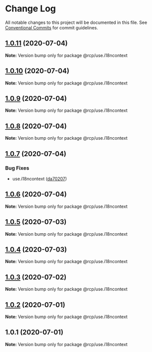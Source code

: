 # Change Log

All notable changes to this project will be documented in this file.
See [Conventional Commits](https://conventionalcommits.org) for commit guidelines.

<a name="1.0.11"></a>

## [1.0.11](https://github.com/imcuttle/rcp/compare/@rcp/use.i18ncontext@1.0.10...@rcp/use.i18ncontext@1.0.11) (2020-07-04)

**Note:** Version bump only for package @rcp/use.i18ncontext

<a name="1.0.10"></a>

## [1.0.10](https://github.com/imcuttle/rcp/compare/@rcp/use.i18ncontext@1.0.9...@rcp/use.i18ncontext@1.0.10) (2020-07-04)

**Note:** Version bump only for package @rcp/use.i18ncontext

<a name="1.0.9"></a>

## [1.0.9](https://github.com/imcuttle/rcp/compare/@rcp/use.i18ncontext@1.0.8...@rcp/use.i18ncontext@1.0.9) (2020-07-04)

**Note:** Version bump only for package @rcp/use.i18ncontext

<a name="1.0.8"></a>

## [1.0.8](https://github.com/imcuttle/rcp/compare/@rcp/use.i18ncontext@1.0.7...@rcp/use.i18ncontext@1.0.8) (2020-07-04)

**Note:** Version bump only for package @rcp/use.i18ncontext

<a name="1.0.7"></a>

## [1.0.7](https://github.com/imcuttle/rcp/compare/@rcp/use.i18ncontext@1.0.6...@rcp/use.i18ncontext@1.0.7) (2020-07-04)

### Bug Fixes

- use.i18ncontext ([da70207](https://github.com/imcuttle/rcp/commit/da70207))

<a name="1.0.6"></a>

## [1.0.6](https://github.com/imcuttle/rcp/compare/@rcp/use.i18ncontext@1.0.5...@rcp/use.i18ncontext@1.0.6) (2020-07-04)

**Note:** Version bump only for package @rcp/use.i18ncontext

<a name="1.0.5"></a>

## [1.0.5](https://github.com/imcuttle/rcp/compare/@rcp/use.i18ncontext@1.0.4...@rcp/use.i18ncontext@1.0.5) (2020-07-03)

**Note:** Version bump only for package @rcp/use.i18ncontext

<a name="1.0.4"></a>

## [1.0.4](https://github.com/imcuttle/rcp/compare/@rcp/use.i18ncontext@1.0.3...@rcp/use.i18ncontext@1.0.4) (2020-07-03)

**Note:** Version bump only for package @rcp/use.i18ncontext

<a name="1.0.3"></a>

## [1.0.3](https://github.com/imcuttle/rcp/compare/@rcp/use.i18ncontext@1.0.2...@rcp/use.i18ncontext@1.0.3) (2020-07-02)

**Note:** Version bump only for package @rcp/use.i18ncontext

<a name="1.0.2"></a>

## [1.0.2](https://github.com/imcuttle/rcp/compare/@rcp/use.i18ncontext@1.0.1...@rcp/use.i18ncontext@1.0.2) (2020-07-01)

**Note:** Version bump only for package @rcp/use.i18ncontext

<a name="1.0.1"></a>

## 1.0.1 (2020-07-01)

**Note:** Version bump only for package @rcp/use.i18ncontext
